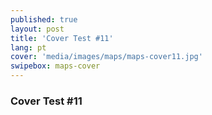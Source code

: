 ```yaml
---
published: true
layout: post
title: 'Cover Test #11'
lang: pt
cover: 'media/images/maps/maps-cover11.jpg'
swipebox: maps-cover
---
```

### Cover Test #11

